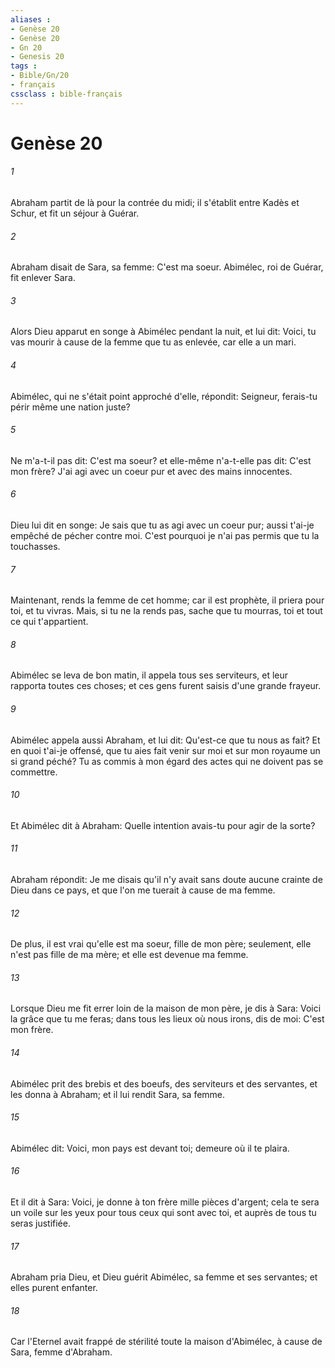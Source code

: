 ```yaml
---
aliases : 
- Genèse 20
- Genèse 20
- Gn 20
- Genesis 20
tags : 
- Bible/Gn/20
- français
cssclass : bible-français
---
```


# Genèse 20

###### 1
Abraham partit de là pour la contrée du midi; il s'établit entre Kadès et Schur, et fit un séjour à Guérar.
###### 2
Abraham disait de Sara, sa femme: C'est ma soeur. Abimélec, roi de Guérar, fit enlever Sara.
###### 3
Alors Dieu apparut en songe à Abimélec pendant la nuit, et lui dit: Voici, tu vas mourir à cause de la femme que tu as enlevée, car elle a un mari.
###### 4
Abimélec, qui ne s'était point approché d'elle, répondit: Seigneur, ferais-tu périr même une nation juste?
###### 5
Ne m'a-t-il pas dit: C'est ma soeur? et elle-même n'a-t-elle pas dit: C'est mon frère? J'ai agi avec un coeur pur et avec des mains innocentes.
###### 6
Dieu lui dit en songe: Je sais que tu as agi avec un coeur pur; aussi t'ai-je empêché de pécher contre moi. C'est pourquoi je n'ai pas permis que tu la touchasses.
###### 7
Maintenant, rends la femme de cet homme; car il est prophète, il priera pour toi, et tu vivras. Mais, si tu ne la rends pas, sache que tu mourras, toi et tout ce qui t'appartient.
###### 8
Abimélec se leva de bon matin, il appela tous ses serviteurs, et leur rapporta toutes ces choses; et ces gens furent saisis d'une grande frayeur.
###### 9
Abimélec appela aussi Abraham, et lui dit: Qu'est-ce que tu nous as fait? Et en quoi t'ai-je offensé, que tu aies fait venir sur moi et sur mon royaume un si grand péché? Tu as commis à mon égard des actes qui ne doivent pas se commettre.
###### 10
Et Abimélec dit à Abraham: Quelle intention avais-tu pour agir de la sorte?
###### 11
Abraham répondit: Je me disais qu'il n'y avait sans doute aucune crainte de Dieu dans ce pays, et que l'on me tuerait à cause de ma femme.
###### 12
De plus, il est vrai qu'elle est ma soeur, fille de mon père; seulement, elle n'est pas fille de ma mère; et elle est devenue ma femme.
###### 13
Lorsque Dieu me fit errer loin de la maison de mon père, je dis à Sara: Voici la grâce que tu me feras; dans tous les lieux où nous irons, dis de moi: C'est mon frère.
###### 14
Abimélec prit des brebis et des boeufs, des serviteurs et des servantes, et les donna à Abraham; et il lui rendit Sara, sa femme.
###### 15
Abimélec dit: Voici, mon pays est devant toi; demeure où il te plaira.
###### 16
Et il dit à Sara: Voici, je donne à ton frère mille pièces d'argent; cela te sera un voile sur les yeux pour tous ceux qui sont avec toi, et auprès de tous tu seras justifiée.
###### 17
Abraham pria Dieu, et Dieu guérit Abimélec, sa femme et ses servantes; et elles purent enfanter.
###### 18
Car l'Eternel avait frappé de stérilité toute la maison d'Abimélec, à cause de Sara, femme d'Abraham.
